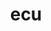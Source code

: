 ---
category: 3-letters
denotation: null
name: ecu
reference_link: https://www.etymonline.com/word/ecu
root_language: null
root_name: null
title: ecu
type: free
word_sums:
- respelling: ecu
  sum: 'Ecu + '
---